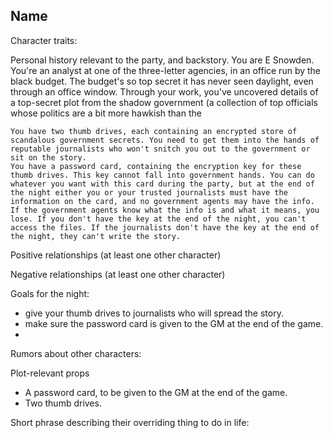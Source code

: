 ## Name

Character traits:

Personal history relevant to the party, and backstory.
	You are E Snowden. You're an analyst at one of the three-letter agencies, in an office run by the black budget. The budget's so top secret it has never seen daylight, even through an office window. Through your work, you've uncovered details of a top-secret plot from the shadow government (a collection of top officials whose politics are a bit more hawkish than the 

	You have two thumb drives, each containing an encrypted store of scandalous government secrets. You need to get them into the hands of reputable journalists who won't snitch you out to the government or sit on the story.
	You have a password card, containing the encryption key for these thumb drives. This key cannot fall into government hands. You can do whatever you want with this card during the party, but at the end of the night either you or your trusted journalists must have the information on the card, and no government agents may have the info. If the government agents know what the info is and what it means, you lose. If you don't have the key at the end of the night, you can't access the files. If the journalists don't have the key at the end of the night, they can't write the story.

Positive relationships (at least one other character)

Negative relationships (at least one other character)

Goals for the night:

- give your thumb drives to journalists who will spread the story.
- make sure the password card is given to the GM at the end of the game.
- 

Rumors about other characters:

Plot-relevant props

- A password card, to be given to the GM at the end of the game.
- Two thumb drives.

Short phrase describing their overriding thing to do in life:
